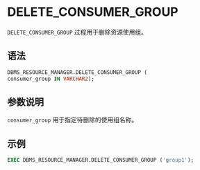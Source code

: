 DELETE_CONSUMER_GROUP 
==========================================

`DELETE_CONSUMER_GROUP` 过程用于删除资源使用组。

语法 
-----------------------

```sql
DBMS_RESOURCE_MANAGER.DELETE_CONSUMER_GROUP (
consumer_group IN VARCHAR2);
```



参数说明 
-------------------------

`consumer_group` 用于指定待删除的使用组名称。

示例 
-----------------------

```sql
EXEC DBMS_RESOURCE_MANAGER.DELETE_CONSUMER_GROUP ('group1'); 
```


